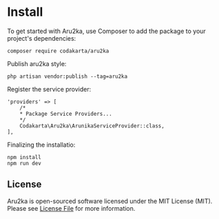 # Install

To get started with Aru2ka, use Composer to add the package to your project's dependencies:

```
composer require codakarta/aru2ka
```

Publish aru2ka style:

```
php artisan vendor:publish --tag=aru2ka
```

Register the service provider:

```
'providers' => [
    /*
    * Package Service Providers...
    */
    Codakarta\Aru2ka\ArunikaServiceProvider::class,
],
```

Finalizing the installatio:

```
npm install
npm run dev
```
<!-- <br>
<h3 align="center">
    <a href="https://realrashid.github.io/sweet-alert" target="_blank">Documentation</a>
</h3>
<br> -->


## License

Aru2ka is open-sourced software licensed under the MIT License (MIT). Please see [License File](LICENSE.md) for more information.